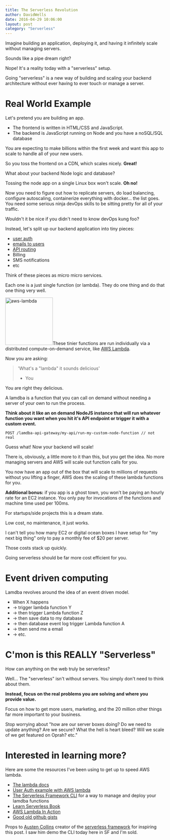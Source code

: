 ```yaml
---
title: The Serverless Revolution
author: DavidWells
date: 2016-04-29 10:06:00
layout: post
category: "Serverless"
---
```

Imagine building an application, deploying it, and having it infinitely scale without managing servers.

Sounds like a pipe dream right?

Nope! It's a reality today with a "serverless" setup.

Going "serverless" is a new way of building and scaling your backend architecture without ever having to ever touch or manage a server.

# Real World Example

Let's pretend you are building an app.

- The frontend is written in HTML/CSS and JavaScript.
- The backend is JavaScript running on Node and you have a noSQL/SQL database

You are expecting to make billions within the first week and want this app to scale to handle all of your new users.

So you toss the frontend on a CDN, which scales nicely. **Great!**

What about your backend Node logic and database?

Tossing the node app on a single Linux box won't scale. **Oh no!**

Now you need to figure out how to replicate servers, do load balancing, configure autoscaling, containerize everything with docker... the list goes. You need some serious ninja devOps skills to be sitting pretty for all of your traffic.

Wouldn't it be nice if you didn't need to know devOps kung foo?

Instead, let's split up our backend application into tiny pieces:

- [user auth](https://github.com/danilop/LambdAuth)
- [emails to users](https://github.com/microapps/MoonMail)
- [API routing](https://aws.amazon.com/api-gateway/)
- Billing
- SMS notifications
- etc

Think of these pieces as micro micro services.

Each one is a just single function (or lambda). They do one thing and do that one thing very well.

<img src="https://s3-us-west-2.amazonaws.com/assets.davidwells.io/legacy/2016/04/aws-lambda-150x150.png" alt="aws-lambda" width="150" height="150" class="right size-thumbnail wp-image-5263" />These tinier functions are run individually via a distributed compute-on-demand service, like [AWS Lambda](https://aws.amazon.com/lambda/).

Now you are asking:

>'What's a "lambda" it sounds delicious'
> - You

You are right they delicious.

A lamdba is a function that you can call on demand without needing a server of your own to run the process.

**Think about it like an on demand NodeJS instance that will run whatever function you want when you hit it's API endpoint or trigger it with a custom event.**

`POST /lamdba-api-gateway/my-api/run-my-custom-node-function // not real`

Guess what! Now your backend will scale!

There is, obviously, a little more to it than this, but you get the idea. No more managing servers and AWS will scale out function calls for you.

You now have an app out of the box that will scale to millions of requests without you lifting a finger, AWS does the scaling of these lambda functions for you.

**Additional bonus:** if you app is a ghost town, you won't be paying an hourly rate for an EC2 instance. You only pay for invocations of the functions and machine time used per 100ms.

For startups/side projects this is a dream state.

Low cost, no maintenance, it just works.

I can't tell you how many EC2 or digital ocean boxes I have setup for "my next big thing" only to pay a monthly fee of $20 per server.

Those costs stack up quickly.

Going serverless should be far more cost efficient for you.

# Event driven computing

Lamdba revolves around the idea of an event driven model.

- When X happens
- -> trigger lambda function Y
- -> then trigger Lambda function Z
- -> then save data to my database
- -> then database event log trigger Lambda function A
- -> then send me a email
- -> etc.

# C'mon is this REALLY "Serverless"

How can anything on the web truly be serverless?

Well... The "serverless" isn't without servers. You simply don't need to think about them.

**Instead, focus on the real problems you are solving and where you provide value.**

Focus on how to get more users, marketing, and the 20 million other things far more important to your business.

Stop worrying about "how are our server boxes doing? Do we need to update anything? Are we secure? What the hell is heart bleed? Will we scale of we get featured on Oprah? etc."

# Interested in learning more?

Here are some the resources I've been using to get up to speed AWS lambda.

- [The lambda docs](https://aws.amazon.com/lambda/getting-started/)
- [User Auth example with AWS lambda](https://github.com/danilop/LambdAuth)
- [The Serverless Framework CLI](https://github.com/serverless/serverless/) for a way to manage and deploy your lamdba functions
- [Learn Serverless Book](https://gumroad.com/l/learn-serverless-book)
- [AWS Lambda In Action](https://www.manning.com/books/aws-lambda-in-action)
- [Good old github gists](https://gist.github.com/search?l=javascript&q=aws+lambda&utf8=%E2%9C%93)

Props to [Austen Collins](https://twitter.com/austencollins) creator of the [serverless framework](https://github.com/serverless) for inspiring this post. I saw him demo the CLI today here in SF and I'm sold.
